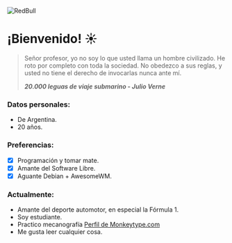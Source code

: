 ![RedBull](https://static.tickets-platform.com/img/pages/39/2131/675/media/3/desktop/image_group-5.jpg?ts=1567174089)
# ¡Bienvenido! :sunny:

> Señor profesor, yo no soy lo que usted llama un hombre civilizado. He roto por completo con toda la sociedad. No obedezco a sus reglas, y usted no tiene el derecho de invocarlas nunca ante mí. 
>
> ***20.000 leguas de viaje submarino - Julio Verne***

### Datos personales:
- De Argentina.
- 20 años.

### Preferencias:
- [x] Programación y tomar mate.
- [x] Amante del Software Libre.
- [x] Aguante Debian + AwesomeWM.

### Actualmente:
- Amante del deporte automotor, en especial la Fórmula 1.
- Soy estudiante.
- Practico mecanografía [Perfil de Monkeytype.com](https://monkeytype.com/profile/11RI92Z5kfXXoAZovcw6DY7yZEh2)
- Me gusta leer cualquier cosa.
